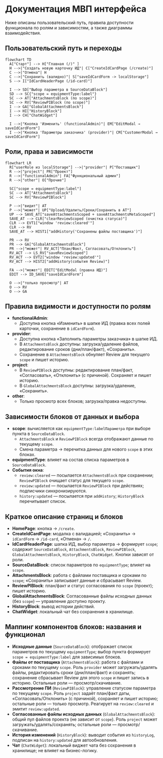 # Документация МВП интерфейса

Ниже описаны пользовательский путь, правила доступности функционала по ролям и зависимостям, а также диаграммы взаимодействия.

## Пользовательский путь и переходы

```mermaid
flowchart TD
  A["Старт"] --> H["Главная (/)" ]
  H -->|"Создать новую карточку ИД"| C["CreateIdCardPage (/create)"]
  C -->|"Отмена"| H
  C -->|"Сохранить (валидно)"| S["saveIdCardForm -> localStorage"]
  S --> I["IdCardHeaderPage (/id-card)"]

  I --> SD["Выбор параметра в SourceDataBlock"]
  SD --> SC{"scope = equipmentType:label"}
  SC --> AT["AttachmentsBlock (по scope)"]
  SC --> RV["ReviewPIBlock (по scope)"]
  I --> GA["GlobalAttachmentsBlock"]
  I --> HI["HistoryBlock"]
  I --> CH["ChatWidget"]

  I -->|"Кнопка 'Изменить' (functionalAdmin)"| EM["EditModal → saveIdCardForm"]
  I -->|"Кнопка 'Параметры заказчика' (provider)"| CM["CustomerModal → saveIdCardForm"]
```

## Роли, права и зависимости

```mermaid
flowchart LR
  R["userRole из localStorage"] -->|"provider"| P["Поставщик"]
  R -->|"project"| PR["Проект"]
  R -->|"functionalAdmin"| FA["Функциональный админ"]
  R -->|"other"| O["Прочие"]

  SC["scope = equipmentType:label"]
  SC --> AT["AttachmentsBlock"]
  SC --> RV["ReviewPIBlock"]

  P -->|"видит"| AT
  P -->|"может"| UP["Upload/Удалить/Сроки/Сохранить в AT"]
  UP --> SAVE_AT["saveAttachmentsScoped + saveAttachmentsMetaScoped"]
  SAVE_AT --> CLR["clearReviewScoped (очистка статуса)"]
  CLR --> EVT1["window 'review:cleared'"]
  CLR --> RV
  SAVE_AT --> HIST1["addHistory('Сохранены файлы поставщика')"]

  PR --> RV
  PR --> GA["GlobalAttachmentsBlock"]
  PR -->|"может"| RV_ACT["План/Факт, Согласовать/Отклонить"]
  RV_ACT --> LS_RV["saveReviewScoped"]
  RV_ACT --> EVT2["window 'review:updated'"]
  RV_ACT --> HIST2["addHistory(события Review)"]

  FA -->|"может"| EDIT["EditModal (правка ИД)"]
  EDIT --> ID_SAVE["saveIdCardForm"]

  O -->|"только просмотр"| AT
  O --> RV
  O --> GA
```

## Правила видимости и доступности по ролям

- **functionalAdmin**:
  - Доступна кнопка «Изменить» в шапке ИД (правка всех полей карточки, сохранение в `idCardForm`).
- **provider**:
  - Доступна кнопка «Заполнить параметры заказчика» в шапке ИД.
  - В `AttachmentsBlock` доступны: загрузка/удаление файлов, редактирование сроков (дни/план/факт), «Сохранить».
  - Сохранение в `AttachmentsBlock` обнуляет Review для текущего `scope` и пишет историю.
- **project**:
  - В `ReviewPIBlock` доступны: редактирование план/факт, «Согласовать», «Отклонить» (с причиной). Сохраняет и пишет историю.
  - В `GlobalAttachmentsBlock` доступны: загрузка/удаление, «Сохранить».
- **other**:
  - Только просмотр всех блоков; загрузка/правка недоступны.

## Зависимости блоков от данных и выбора

- **scope**: вычисляется как `equipmentType:labelПараметра` при выборе пункта в `SourceDataBlock`.
  - `AttachmentsBlock` и `ReviewPIBlock` всегда отображают данные по текущему `scope`.
  - Смена параметра → перечитка данных для нового `scope` в этих блоках.
- **equipmentType**: влияет на состав списка параметров в `SourceDataBlock`.
- **События окна**:
  - `review:cleared` — посылается `AttachmentsBlock` при сохранении; `ReviewPIBlock` очищает статус для текущего `scope`.
  - `review:updated` — посылается `ReviewPIBlock` при действиях; подписчики синхронизируются.
  - `history:updated` — посылается при `addHistory`; `HistoryBlock` перечитывает список.

## Краткое описание страниц и блоков

- **HomePage**: кнопка → `/create`.
- **CreateIdCardPage**: модалка с валидацией; «Сохранить» → `idCardForm` → `/id-card`, «Отмена» → `/`.
- **IdCardHeaderPage**: шапка ИД, выбор параметра → формирует `scope`; содержит `SourceDataBlock`, `AttachmentsBlock`, `ReviewPIBlock`, `GlobalAttachmentsBlock`, `HistoryBlock`, `ChatWidget`. Кнопки зависят от роли.
- **SourceDataBlock**: список параметров по `equipmentType`; влияет на `scope`.
- **AttachmentsBlock**: работа с файлами поставщика и сроками по `scope`; «Сохранить» записывает данные и сбрасывает Review.
- **ReviewPIBlock**: план/факт и статус согласования по `scope` (проект); пишет историю.
- **GlobalAttachmentsBlock**: Согласованные файлы исходных данных (без `scope`) — управление доступно проекту.
- **HistoryBlock**: вывод истории действий.
- **ChatWidget**: локальный чат без сохранения в хранилище.

## Маппинг компонентов блоков: названия и функционал

- **Исходные данные** (`SourceDataBlock`): отображает список параметров по текущему `equipmentType`; выбор пункта формирует `scope = equipmentType:label` для зависимых блоков.
- **Файлы от поставщика** (`AttachmentsBlock`): работа с файлами и сроками по текущему `scope`. Роль `provider` может загружать/удалять файлы, редактировать сроки (дни/план/факт) и сохранять; сохранение сбрасывает Review для этого `scope` и пишет запись в историю. Остальные роли — просмотр/скачивание.
- **Рассмотрение ПИ** (`ReviewPIBlock`): управление статусом параметра по текущему `scope`. Роль `project` задаёт план/факт даты, «Согласовать/Отклонить» (с причиной), сохраняет и пишет историю; остальные роли — только просмотр. Реагирует на `review:cleared` и эмитит `review:updated`.
- **Согласованные файлы исходных данных** (`GlobalAttachmentsBlock`): общий пул файлов проекта (не зависит от `scope`). Роль `project` может загружать/удалять/сохранять; остальные роли — просмотр/скачивание.
- **История изменений** (`HistoryBlock`): выводит события из `historyLog`, подписан на `history:updated` для автообновления.
- **Чат** (`ChatWidget`): локальный виджет чата без сохранения в хранилище; не влияет на бизнес-логику.
